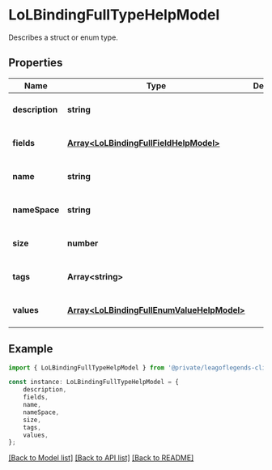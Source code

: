# LoLBindingFullTypeHelpModel

Describes a struct or enum type.

## Properties

Name | Type | Description | Notes
------------ | ------------- | ------------- | -------------
**description** | **string** |  | [optional] [default to undefined]
**fields** | [**Array&lt;LoLBindingFullFieldHelpModel&gt;**](LoLBindingFullFieldHelpModel.md) |  | [optional] [default to undefined]
**name** | **string** |  | [optional] [default to undefined]
**nameSpace** | **string** |  | [optional] [default to undefined]
**size** | **number** |  | [optional] [default to undefined]
**tags** | **Array&lt;string&gt;** |  | [optional] [default to undefined]
**values** | [**Array&lt;LoLBindingFullEnumValueHelpModel&gt;**](LoLBindingFullEnumValueHelpModel.md) |  | [optional] [default to undefined]

## Example

```typescript
import { LoLBindingFullTypeHelpModel } from '@private/leagoflegends-client';

const instance: LoLBindingFullTypeHelpModel = {
    description,
    fields,
    name,
    nameSpace,
    size,
    tags,
    values,
};
```

[[Back to Model list]](../README.md#documentation-for-models) [[Back to API list]](../README.md#documentation-for-api-endpoints) [[Back to README]](../README.md)
